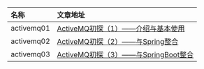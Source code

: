 | 名称 | 文章地址 |
|:---|:---|
|activemq01|[ActiveMQ初探（1）——介绍与基本使用](https://blog.csdn.net/yuanlaijike/article/details/79950330)|
|activemq02|[ActiveMQ初探（2）——与Spring整合](https://blog.csdn.net/yuanlaijike/article/details/80247237)|
|activemq03|[ActiveMQ初探（3）——与SpringBoot整合](https://blog.csdn.net/yuanlaijike/article/details/80247743)|